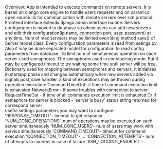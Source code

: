 Overview:
  App is intended to execute commands on remote servers.
  It is based on django core engine to handle users requests
  and on paramico open source lib for communication with remote 
  servers over ssh protocol.
  Frontend interface extends django admin interface routine.
  Servers configuration is moved to database so admin
  users can add new servers and edit their configuration(ip,name, connection port, user, password) at any time.
  Num of max servsers may be limited  overriding method save() of Server model class.
  Every configuration parameters is read from setings.py
  Also it may be done separated model for configuration to read  config parameters from database.
  To limit num of simultaneous operation on each server used semaphores.
  The semaphores used in nonblocking mode. But it may be configured timeout to try waiting
  some time until server will be free.
  Dictionary used for mapping between semaphores and servers.
  It  initializes in startapp phase and changes automaticaly when new servers added via signals post_save handler.
  3 kind of exceptions may be thrown during operation execution:
     CommandTimeOut- if time of command execution limit is exhausted
     NetworkError - if some troubles with connection to server
     RequestTimeOut - if time of  all commands execution limit is exhausted
  Or if semaphore for server is blocked - 'server is busy' status string returned for correspond server  
  useful settings parameters you may want to configure:
  'RESPONSE_TIMEOUT'- timeout to get response
  'NUM_CONC_OPERATIONS'-num of operations  may be executed  on each server simultaneously
  'NUM_CONC_USERS'- num of users may work with service simultaneously
  'COMMAND_TIMEOUT'- timeout for command execution
  'CONNECTION_TIMEOUT'- ...
  'CONNECTION_ATTEMPTS'- num of attempts to connect in case of failure
  'SSH_LOGGING_ENABLED'-...
  
